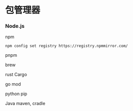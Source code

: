 # 包管理器

### Node.js

npm

```shell
npm config set registry https://registry.npmmirror.com/
```

pnpm

brew



rust Cargo

go mod

python pip

Java maven, cradle